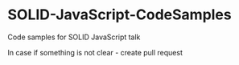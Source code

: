 # SOLID-JavaScript-CodeSamples
Code samples for SOLID JavaScript talk

In case if something is not clear - create pull request
